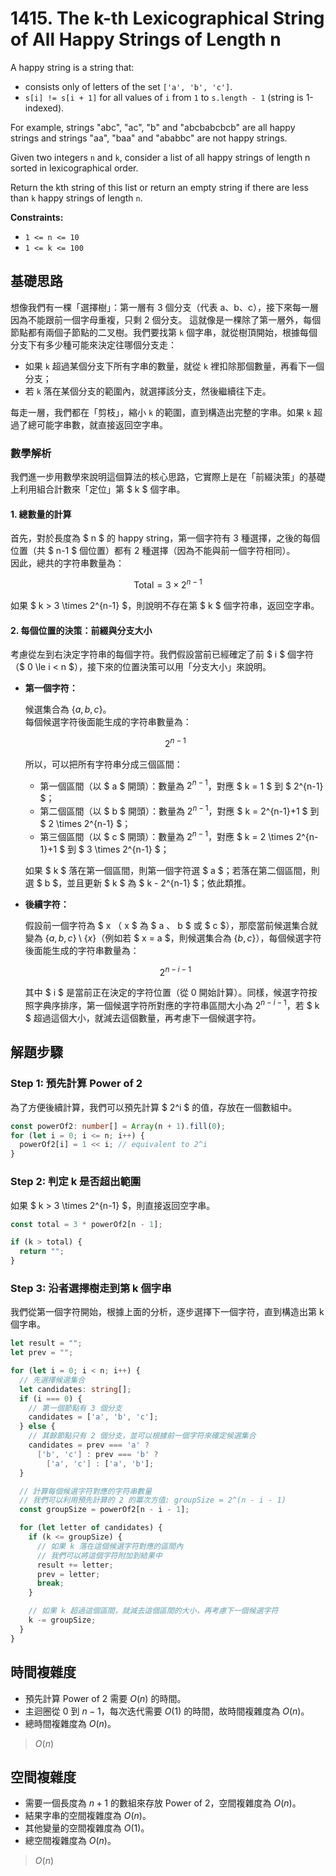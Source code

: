 # 1415. The k-th Lexicographical String of All Happy Strings of Length n

A happy string is a string that:

- consists only of letters of the set `['a', 'b', 'c']`.
- `s[i] != s[i + 1]` for all values of `i` from `1` to `s.length - 1` (string is 1-indexed).

For example, strings "abc", "ac", "b" and "abcbabcbcb" are all happy strings and strings 
"aa", "baa" and "ababbc" are not happy strings.

Given two integers `n` and `k`, consider a list of all happy strings of length n sorted in lexicographical order.

Return the kth string of this list or return an empty string if there are less than `k` happy strings of length `n`.

**Constraints:**

- `1 <= n <= 10`
- `1 <= k <= 100`

## 基礎思路

想像我們有一棵「選擇樹」：第一層有 3 個分支（代表 a、b、c），接下來每一層因為不能跟前一個字母重複，只剩 2 個分支。
這就像是一棵除了第一層外，每個節點都有兩個子節點的二叉樹。我們要找第 `k` 個字串，就從樹頂開始，根據每個分支下有多少種可能來決定往哪個分支走：
- 如果 `k` 超過某個分支下所有字串的數量，就從 `k` 裡扣除那個數量，再看下一個分支；
- 若 `k` 落在某個分支的範圍內，就選擇該分支，然後繼續往下走。

每走一層，我們都在「剪枝」，縮小 `k` 的範圍，直到構造出完整的字串。如果 `k` 超過了總可能字串數，就直接返回空字串。

### 數學解析

我們進一步用數學來說明這個算法的核心思路，它實際上是在「前綴決策」的基礎上利用組合計數來「定位」第 $ k $ 個字串。

#### 1. 總數量的計算

首先，對於長度為 $ n $ 的 happy string，第一個字符有 3 種選擇，之後的每個位置（共 $ n-1 $ 個位置）都有 2 種選擇（因為不能與前一個字符相同）。  
因此，總共的字符串數量為：

$$
\text{Total} = 3 \times 2^{n-1}
$$

如果 $ k > 3 \times 2^{n-1} $，則說明不存在第 $ k $ 個字符串，返回空字串。

#### 2. 每個位置的決策：前綴與分支大小

考慮從左到右決定字符串的每個字符。我們假設當前已經確定了前 $ i $ 個字符（$ 0 \le i < n $），接下來的位置決策可以用「分支大小」來說明。

- **第一個字符：**

  候選集合為 $\{a, b, c\}$。  
  每個候選字符後面能生成的字符串數量為：

  $$
  2^{n-1}
  $$

  所以，可以把所有字符串分成三個區間：
    - 第一個區間（以 $ a $ 開頭）：數量為 $2^{n-1}$，對應 $ k = 1 $ 到 $ 2^{n-1} $；
    - 第二個區間（以 $ b $ 開頭）：數量為 $2^{n-1}$，對應 $ k = 2^{n-1}+1 $ 到 $ 2 \times 2^{n-1} $；
    - 第三個區間（以 $ c $ 開頭）：數量為 $2^{n-1}$，對應 $ k = 2 \times 2^{n-1}+1 $ 到 $ 3 \times 2^{n-1} $；

  如果 $ k $ 落在第一個區間，則第一個字符選 $ a $；若落在第二個區間，則選 $ b $，並且更新 $ k $ 為 $ k - 2^{n-1} $；依此類推。

- **後續字符：**

  假設前一個字符為 $ x $（$ x $ 為 $ a $、$ b $ 或 $ c $），那麼當前候選集合就變為 $\{a, b, c\} \setminus \{x\}$（例如若 $ x = a $，則候選集合為 $\{b, c\}$），每個候選字符後面能生成的字符串數量為：
  
  $$
  2^{n-i-1}
  $$

  其中 $ i $ 是當前正在決定的字符位置（從 0 開始計算）。同樣，候選字符按照字典序排序，第一個候選字符所對應的字符串區間大小為 $2^{n-i-1}$，若 $ k $ 超過這個大小，就減去這個數量，再考慮下一個候選字符。

## 解題步驟

### Step 1: 預先計算 Power of 2

為了方便後續計算，我們可以預先計算 $ 2^i $ 的值，存放在一個數組中。

```typescript
const powerOf2: number[] = Array(n + 1).fill(0);
for (let i = 0; i <= n; i++) {
  powerOf2[i] = 1 << i; // equivalent to 2^i
}
```

### Step 2: 判定 k 是否超出範圍

如果 $ k > 3 \times 2^{n-1} $，則直接返回空字串。

```typescript
const total = 3 * powerOf2[n - 1];

if (k > total) {
  return "";
}
```

### Step 3: 沿者選擇樹走到第 k 個字串

我們從第一個字符開始，根據上面的分析，逐步選擇下一個字符，直到構造出第 k 個字串。

```typescript
let result = "";
let prev = "";

for (let i = 0; i < n; i++) {
  // 先選擇候選集合
  let candidates: string[];
  if (i === 0) {
    // 第一個節點有 3 個分支
    candidates = ['a', 'b', 'c'];
  } else {
    // 其餘節點只有 2 個分支，並可以根據前一個字符來確定候選集合
    candidates = prev === 'a' ?
      ['b', 'c'] : prev === 'b' ?
        ['a', 'c'] : ['a', 'b'];
  }

  // 計算每個候選字符對應的字符串數量
  // 我們可以利用預先計算的 2 的冪次方值: groupSize = 2^(n - i - 1)
  const groupSize = powerOf2[n - i - 1];

  for (let letter of candidates) {
    if (k <= groupSize) {
      // 如果 k 落在這個候選字符對應的區間內
      // 我們可以將這個字符附加到結果中
      result += letter;
      prev = letter;
      break;
    }

    // 如果 k 超過這個區間，就減去這個區間的大小，再考慮下一個候選字符
    k -= groupSize;
  }
}
```

## 時間複雜度

- 預先計算 Power of 2 需要 $O(n)$ 的時間。
- 主迴圈從 0 到 $n-1$，每次迭代需要 $O(1)$ 的時間，故時間複雜度為 $O(n)$。
- 總時間複雜度為 $O(n)$。

> $O(n)$

## 空間複雜度

- 需要一個長度為 $n+1$ 的數組來存放 Power of 2，空間複雜度為 $O(n)$。
- 結果字串的空間複雜度為 $O(n)$。
- 其他變量的空間複雜度為 $O(1)$。
- 總空間複雜度為 $O(n)$。

> $O(n)$
